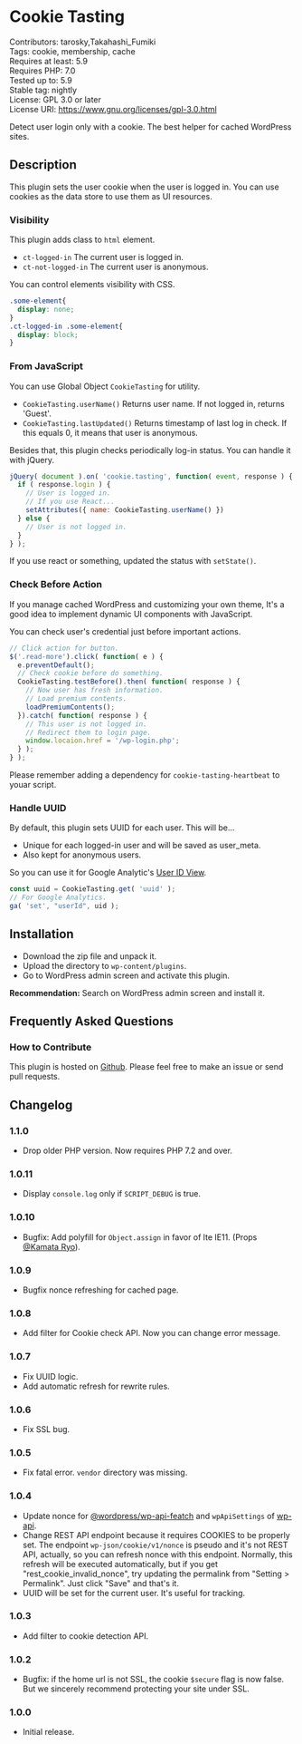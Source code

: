 # Cookie Tasting

Contributors: tarosky,Takahashi_Fumiki  
Tags: cookie, membership, cache  
Requires at least: 5.9  
Requires PHP: 7.0  
Tested up to: 5.9  
Stable tag: nightly  
License: GPL 3.0 or later  
License URI: https://www.gnu.org/licenses/gpl-3.0.html

Detect user login only with a cookie. The best helper for cached WordPress sites.

<!-- only:github/ -->

<!-- /only:github -->

## Description

This plugin sets the user cookie when the user is logged in.
You can use cookies as the data store to use them as UI resources.

### Visibility

This plugin adds class to `html` element.

- `ct-logged-in` The current user is logged in.
- `ct-not-logged-in` The current user is anonymous.

You can control elements visibility with CSS.

```css
.some-element{
  display: none;
}
.ct-logged-in .some-element{
  display: block;
}
```

### From JavaScript

You can use Global Object `CookieTasting` for utility.

- `CookieTasting.userName()` Returns user name. If not logged in, returns 'Guest'.
- `CookieTasting.lastUpdated()` Returns timestamp of last log in check. If this equals 0, it means that user is anonymous.

Besides that, this plugin checks periodically log-in status.
You can handle it with jQuery.

```js
jQuery( document ).on( 'cookie.tasting', function( event, response ) {
  if ( response.login ) {
    // User is logged in.
    // If you use React...
    setAttributes({ name: CookieTasting.userName() })
  } else {
    // User is not logged in.
  }
} );
```

If you use react or something, updated the status with `setState()`.

### Check Before Action

If you manage cached WordPress and customizing your own theme,
It's a good idea to implement dynamic UI components with JavaScript.

You can check user's credential just before important actions.

```js
// Click action for button.
$('.read-more').click( function( e ) {
  e.preventDefault();
  // Check cookie before do something.
  CookieTasting.testBefore().then( function( response ) {
    // Now user has fresh information.
    // Load premium contents.
    loadPremiumContents();
  }).catch( function( response ) {
    // This user is not logged in.
    // Redirect them to login page.
    window.locaion.href = '/wp-login.php';
  } );
} );
```

Please remember adding a dependency for `cookie-tasting-heartbeat` to youar script.

### Handle UUID

By default, this plugin sets UUID for each user. This will be...

* Unique for each logged-in user and will be saved as user_meta.
* Also kept for anonymous users.

So you can use it for Google Analytic's [User ID View](https://support.google.com/analytics/answer/3123662).

```js
const uuid = CookieTasting.get( 'uuid' );
// For Google Analytics.
ga( 'set', "userId", uid );
```

## Installation

* Download the zip file and unpack it.
* Upload the directory to `wp-content/plugins`.
* Go to WordPress admin screen and activate this plugin.

**Recommendation:** Search on WordPress admin screen and install it.

## Frequently Asked Questions

### How to Contribute

This plugin is hosted on [Github](https://github.com/tarosky/cookie-tasting).
Please feel free to make an issue or send pull requests.

## Changelog

### 1.1.0

* Drop older PHP version. Now requires PHP 7.2 and over.

### 1.0.11

* Display `console.log` only if `SCRIPT_DEBUG` is true.

### 1.0.10

* Bugfix: Add polyfill for `Object.assign` in favor of lte IE11.
  (Props [@Kamata Ryo](https://github.com/kamataryo)).

### 1.0.9

* Bugfix nonce refreshing for cached page.

### 1.0.8

* Add filter for Cookie check API. Now you can change error message.

### 1.0.7

* Fix UUID logic.
* Add automatic refresh for rewrite rules.

### 1.0.6

* Fix SSL bug.

### 1.0.5

* Fix fatal error. `vendor` directory was missing.

### 1.0.4

* Update nonce for [@wordpress/wp-api-featch](https://wordpress.org/gutenberg/handbook/designers-developers/developers/packages/packages-api-fetch/) and `wpApiSettings` of [wp-api](https://developer.wordpress.org/rest-api/using-the-rest-api/backbone-javascript-client/).
* Change REST API endpoint because it requires COOKIES to be properly set. The endpoint `wp-json/cookie/v1/nonce` is pseudo and it's not REST API, actually, so you can refresh nonce with this endpoint. Normally, this refresh will be executed automatically, but if you get "rest_cookie_invalid_nonce", try updating the permalink from "Setting > Permalink". Just click "Save" and that's it.
* UUID will be set for the current user. It's useful for tracking.

### 1.0.3

* Add filter to cookie detection API.

### 1.0.2

* Bugfix: if the home url is not SSL, the cookie `$secure` flag is now false.
  But we sincerely recommend protecting your site under SSL.

### 1.0.0

* Initial release.